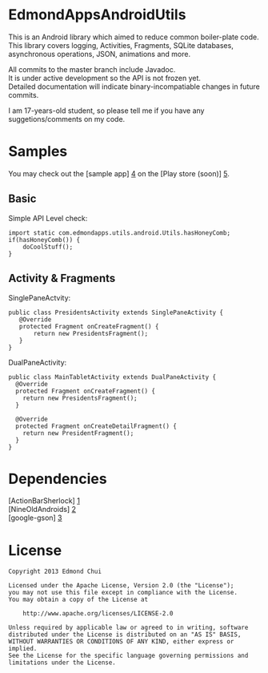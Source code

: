 EdmondAppsAndroidUtils
======================
This is an Android library which aimed to reduce common boiler-plate code.  
This library covers logging, Activities, Fragments, SQLite databases, asynchronous operations, JSON, animations and more.  

All commits to the master branch include Javadoc.  
It is under active development so the API is not frozen yet.  
Detailed documentation will indicate binary-incompatiable changes in future commits.  

I am 17-years-old student, so please tell me if you have any suggetions/comments on my code.  

Samples
======================
You may check out the [sample app] [4] on the [Play store (soon)] [5].  

Basic
----------------------
Simple API Level check:
```
import static com.edmondapps.utils.android.Utils.hasHoneyComb;
if(hasHoneyComb()) {
    doCoolStuff();
}
```

Activity & Fragments
----------------------
SinglePaneActvity:
```
public class PresidentsActivity extends SinglePaneActivity {
   @Override
   protected Fragment onCreateFragment() {
       return new PresidentsFragment();
   }
}
```
DualPaneActivity:
```
public class MainTabletActivity extends DualPaneActivity {
  @Override
  protected Fragment onCreateFragment() {
    return new PresidentsFragment();
  }

  @Override
  protected Fragment onCreateDetailFragment() {
    return new PresidentFragment();
  }
}
```
Dependencies
======================
[ActionBarSherlock] [1]  
[NineOldAndroids] [2]  
[google-gson] [3]  

[1]: https://github.com/JakeWharton/ActionBarSherlock
[2]: https://github.com/JakeWharton/NineOldAndroids
[3]: https://code.google.com/p/google-gson/
[4]: https://github.com/chuihinwai/EdmondAppsAndroidUtilsSample
[5]: https://play.google.com/store

License
======================
```
Copyright 2013 Edmond Chui

Licensed under the Apache License, Version 2.0 (the "License");
you may not use this file except in compliance with the License.
You may obtain a copy of the License at

    http://www.apache.org/licenses/LICENSE-2.0

Unless required by applicable law or agreed to in writing, software
distributed under the License is distributed on an "AS IS" BASIS,
WITHOUT WARRANTIES OR CONDITIONS OF ANY KIND, either express or implied.
See the License for the specific language governing permissions and
limitations under the License.
```

